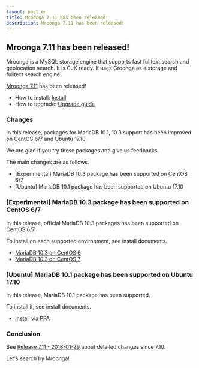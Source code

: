 ```yaml
---
layout: post.en
title: Mroonga 7.11 has been released!
description: Mroonga 7.11 has been released!
---
```


## Mroonga 7.11 has been released!

Mroonga is a MySQL storage engine that supports fast fulltext search
and geolocation search. It is CJK ready. It uses Groonga as a storage
and fulltext search engine.

[Mroonga 7.11](/docs/news.html#release-7-11) has been released!

* How to install: [Install](/docs/install.html)
* How to upgrade: [Upgrade guide](/docs/upgrade.html)

### Changes

In this release, packages for MariaDB 10.1, 10.3 support has been improved on CentOS 6/7 and Ubuntu 17.10.

We are glad if you try these packages and give us feedbacks.

The main changes are as follows.

* [Experimental] MariaDB 10.3 package has been supported on CentOS 6/7
* [Ubuntu] MariaDB 10.1 package has been supported on Ubuntu 17.10

### [Experimental] MariaDB 10.3 package has been supported on CentOS 6/7

In this release, official MariaDB 10.3 packages has been supported on CentOS 6/7.

To install on each supported environment, see install documents.

* [MariaDB 10.3 on CentOS 6](/docs/install/centos.html#centos-6-with-mariadb-10-3-package)
* [MariaDB 10.3 on CentOS 7](/docs/install/centos.html#centos-7-with-mariadb-10-3-package)

### [Ubuntu] MariaDB 10.1 package has been supported on Ubuntu 17.10

In this release, MariaDB 10.1 package has been supported.

To install it, see install documents.

* [Install via PPA](/docs/install/ubuntu.html)

### Conclusion

See [Release 7.11 - 2018-01-29](/docs/news.html#release-7-11) about detailed changes since 7.10.

Let's search by Mroonga!
